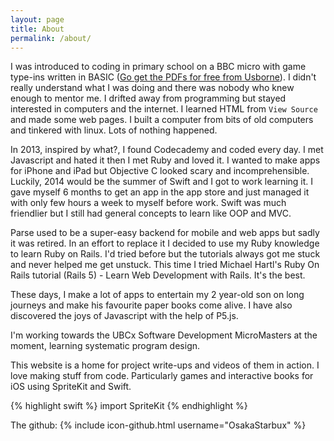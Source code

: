 ```yaml
---
layout: page
title: About
permalink: /about/
---
```


I was introduced to coding in primary school on a BBC micro with game type-ins written in BASIC ([Go get the PDFs for free from Usborne](https://usborne.com/browse-books/features/computer-and-coding-books/)). I didn't really understand what I was doing and there was nobody who knew enough to mentor me. I drifted away from programming but stayed interested in computers and the internet. I learned HTML from `View Source` and made some web pages. I built a computer from bits of old computers and tinkered with linux. Lots of nothing happened.

In 2013, inspired by what?, I found Codecademy and coded every day. I met Javascript and hated it then I met Ruby and loved it. I wanted to make apps for iPhone and iPad but Objective C looked scary and incomprehensible. Luckily, 2014 would be the summer of Swift and I got to work learning it. I gave myself 6 months to get an app in the app store and just managed it with only few hours a week to myself before work. Swift was much friendlier but I still had general concepts to learn like OOP and MVC.

Parse used to be a super-easy backend for mobile and web apps but sadly it was retired. In an effort to replace it I decided to use my Ruby knowledge to learn Ruby on Rails. I'd tried before but the tutorials always got me stuck and never helped me get unstuck. This time I tried Michael Hartl's Ruby On Rails tutorial (Rails 5) - Learn Web Development with Rails. It's the best.

These days, I make a lot of apps to entertain my 2 year-old son on long journeys and make his favourite paper books come alive. I have also discovered the joys of Javascript with the help of P5.js.

I'm working towards the UBCx Software Development MicroMasters at the moment, learning systematic program design.

This website is a home for project write-ups and videos of them in action. I love making stuff from code. Particularly games and interactive books for iOS using SpriteKit and Swift.

{% highlight swift %}
import SpriteKit
{% endhighlight %}    

The github:
{% include icon-github.html username="OsakaStarbux" %} 
